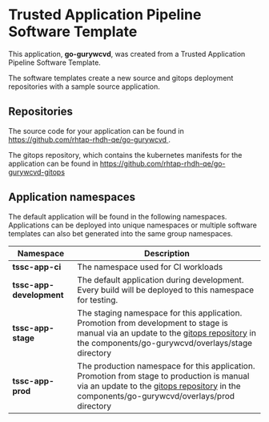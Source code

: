 # Trusted Application Pipeline Software Template

This application, **go-gurywcvd**, was created from a Trusted Application Pipeline Software Template.

The software templates create a new source and gitops deployment repositories with a sample source application. 

## Repositories

The source code for your application can be found in [https://github.com/rhtap-rhdh-qe/go-gurywcvd ](https://github.com/rhtap-rhdh-qe/go-gurywcvd ).
 
The gitops repository, which contains the kubernetes manifests for the application can be found in 
[https://github.com/rhtap-rhdh-qe/go-gurywcvd-gitops ](https://github.com/rhtap-rhdh-qe/go-gurywcvd-gitops ) 

## Application namespaces 

The default application will be found in the following namespaces. Applications can be deployed into unique namespaces or multiple software templates can also bet generated into the same group namespaces.  

|  Namespace   |  Description   |  
| -------- | -------- |
| **tssc-app-ci** | The namespace used for CI workloads |
| **tssc-app-development** | The default application during development. Every build will be deployed to this namespace for testing. |
| **tssc-app-stage** | The staging namespace for this application. Promotion from development to stage is manual via an update to the [gitops repository](https://github.com/rhtap-rhdh-qe/go-gurywcvd-gitops ) in the components/go-gurywcvd/overlays/stage directory |
| **tssc-app-prod** | The production namespace for this application. Promotion from stage to production is manual via an update to the [gitops repository](https://github.com/rhtap-rhdh-qe/go-gurywcvd-gitops ) in the components/go-gurywcvd/overlays/prod directory |